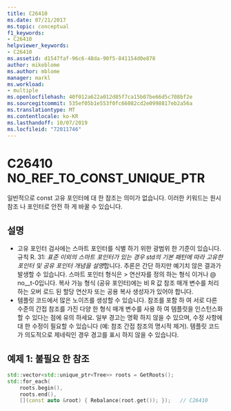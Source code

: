 ```yaml
---
title: C26410
ms.date: 07/21/2017
ms.topic: conceptual
f1_keywords:
- C26410
helpviewer_keywords:
- C26410
ms.assetid: d1547faf-96c6-48da-90f5-841154d0e878
author: mikeblome
ms.author: mblome
manager: markl
ms.workload:
- multiple
ms.openlocfilehash: 40f012a622a012d85f7ca15b07be66d5c708bf2e
ms.sourcegitcommit: 535ef05b1e553f0fc66082cd2e0998817eb2a56a
ms.translationtype: MT
ms.contentlocale: ko-KR
ms.lasthandoff: 10/07/2019
ms.locfileid: "72011746"
---
```

# <a name="c26410--no_ref_to_const_unique_ptr"></a>C26410  NO_REF_TO_CONST_UNIQUE_PTR
일반적으로 const 고유 포인터에 대 한 참조는 의미가 없습니다. 이러한 키워드는 원시 참조 나 포인터로 안전 하 게 바꿀 수 있습니다.

## <a name="remarks"></a>설명
- 고유 포인터 검사에는 스마트 포인터를 식별 하기 위한 광범위 한 기준이 있습니다. 규칙 R. 31: *표준 이외의 스마트 포인터가 있는 경우 std의 기본 패턴에 따라 고유한 포인터 및 공유 포인터 개념을 설명*합니다. 추론은 간단 하지만 예기치 않은 결과가 발생할 수 있습니다. 스마트 포인터 형식은 > 연산자를 정의 하는 형식 이거나 @ no__t-0입니다. 복사 가능 형식 (공유 포인터)에는 비 R 값 참조 매개 변수를 처리 하는 오버 로드 된 할당 연산자 또는 공용 복사 생성자가 있어야 합니다.
- 템플릿 코드에서 많은 노이즈를 생성할 수 있습니다. 참조를 포함 하 여 서로 다른 수준의 간접 참조를 가진 다양 한 형식 매개 변수를 사용 하 여 템플릿을 인스턴스화할 수 있다는 점에 유의 하세요. 일부 경고는 명확 하지 않을 수 있으며, 수정 사항에 대 한 수정이 필요할 수 있습니다 (예: 참조 간접 참조의 명시적 제거). 템플릿 코드가 의도적으로 제네릭인 경우 경고를 표시 하지 않을 수 있습니다.

## <a name="example-1-unnecessary-reference"></a>예제 1: 불필요 한 참조

```cpp
std::vector<std::unique_ptr<Tree>> roots = GetRoots();
std::for_each(
    roots.begin(),
    roots.end(),
    [](const auto &root) { Rebalance(root.get()); });   // C26410
```